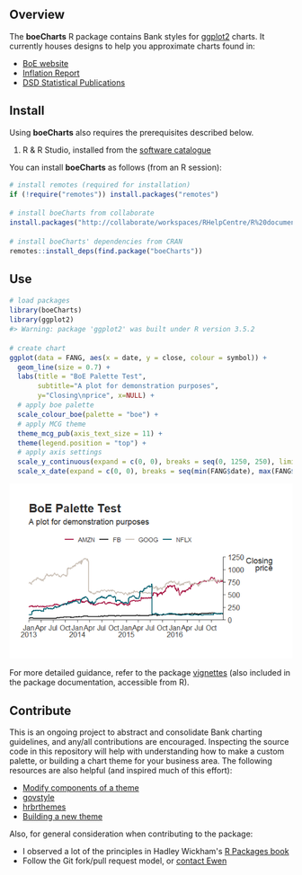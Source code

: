 <!-- README.md is generated from README.Rmd. Please edit that file -->
Overview
--------

The **boeCharts** R package contains Bank styles for [ggplot2](https://github.com/hadley/ggplot2) charts. It currently houses designs to help you approximate charts found in:

-   [BoE website](https://www.bankofengland.co.uk/statistics/visual-summaries/effective-interest-rates)
-   [Inflation Report](https://www.bankofengland.co.uk/inflation-report/2018/august-2018/global-economic-and-financial-market-developments)
-   [DSD Statistical Publications](https://www.bankofengland.co.uk/-/media/boe/files/statistics/money-and-credit/2018/february-2018.pdf?la=en&hash=D5A6531045C648B4169D5FD480723AE4CFBD75F9)

Install
-------

Using **boeCharts** also requires the prerequisites described below.

1.  R & R Studio, installed from the [software catalogue](http://sccm-wl-mgt-01/CMApplicationCatalog)

You can install **boeCharts** as follows (from an R session):

``` r
# install remotes (required for installation)
if (!require("remotes")) install.packages("remotes")

# install boeCharts from collaborate
install.packages("http://collaborate/workspaces/RHelpCentre/R%20documents/Packages/boeCharts_1.0.0.zip", repos = NULL, type = "binary")

# install boeCharts' dependencies from CRAN
remotes::install_deps(find.package("boeCharts"))
```

Use
---

``` r
# load packages
library(boeCharts)
library(ggplot2)
#> Warning: package 'ggplot2' was built under R version 3.5.2

# create chart
ggplot(data = FANG, aes(x = date, y = close, colour = symbol)) +
  geom_line(size = 0.7) +
  labs(title = "BoE Palette Test",
       subtitle="A plot for demonstration purposes",
       y="Closing\nprice", x=NULL) +
  # apply boe palette
  scale_colour_boe(palette = "boe") +
  # apply MCG theme
  theme_mcg_pub(axis_text_size = 11) +
  theme(legend.position = "top") +
  # apply axis settings
  scale_y_continuous(expand = c(0, 0), breaks = seq(0, 1250, 250), limits = c(0, 1250), position = "right") +
  scale_x_date(expand = c(0, 0), breaks = seq(min(FANG$date), max(FANG$date), by = "3 months"), labels = boe_date_labels())
```

![](figures/example-1.png)

For more detailed guidance, refer to the package [vignettes](https://tfsapp-liv/tfs/UnmanagedCollection/Shared%20Analytical%20Code/_git/boeCharts?path=%2Fvignettes&version=GBmaster&_a=contents) (also included in the package documentation, accessible from R).

Contribute
----------

This is an ongoing project to abstract and consolidate Bank charting guidelines, and any/all contributions are encouraged. Inspecting the source code in this repository will help with understanding how to make a custom palette, or building a chart theme for your business area. The following resources are also helpful (and inspired much of this effort):

-   [Modify components of a theme](https://ggplot2.tidyverse.org/reference/theme.html)
-   [govstyle](https://github.com/ukgovdatascience/govstyle)
-   [hrbrthemes](https://github.com/hrbrmstr/hrbrthemes)
-   [Building a new theme](https://bookdown.org/rdpeng/RProgDA/building-a-new-theme.html)

Also, for general consideration when contributing to the package:

-   I observed a lot of the principles in Hadley Wickham's [R Packages book](http://r-pkgs.had.co.nz/)
-   Follow the Git fork/pull request model, or [contact Ewen](mailto:ewen.henderson@bankofengland.co.uk)
